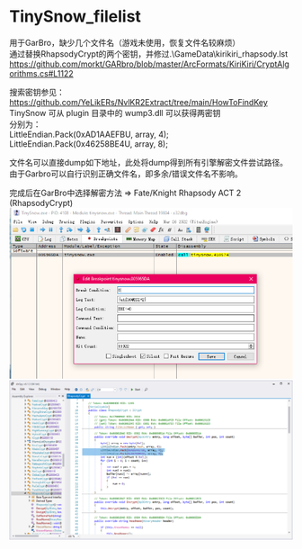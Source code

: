 # TinySnow_filelist
用于GarBro，缺少几个文件名（游戏未使用，恢复文件名较麻烦）  
通过替换RhapsodyCrypt的两个密钥，并修过.\GameData\kirikiri_rhapsody.lst  
https://github.com/morkt/GARbro/blob/master/ArcFormats/KiriKiri/CryptAlgorithms.cs#L1122 

搜索密钥参见：https://github.com/YeLikERs/NvlKR2Extract/tree/main/HowToFindKey  
TinySnow 可从 plugin 目录中的 wump3.dll 可以获得两密钥  
分别为：   
LittleEndian.Pack(0xAD1AAEFBU, array, 4);  
LittleEndian.Pack(0x46258BE4U, array, 8);  
        
文件名可以直接dump如下地址，此处将dump得到所有引擎解密文件尝试路径。  
由于Garbro可以自行识别正确文件名，即多余/错误文件名不影响。  

完成后在GarBro中选择解密方法 => Fate/Knight Rhapsody ACT 2 (RhapsodyCrypt)  
![image](https://github.com/Dir-A/TinySnow_filelist/blob/main/QQ%E6%88%AA%E5%9B%BE20220513154737.png)
![image](https://github.com/Dir-A/TinySnow_filelist/blob/main/QQ%E6%88%AA%E5%9B%BE20220513160751.png)
